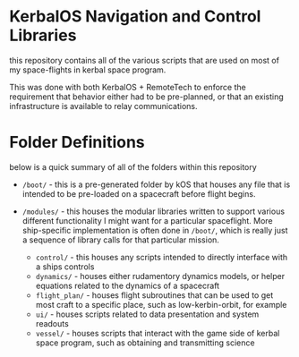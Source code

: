 # KerbalOS Navigation and Control Libraries
this repository contains all of the various scripts 
that are used on most of my space-flights in kerbal
space program. 

This was done with both KerbalOS + RemoteTech to enforce
the requirement that behavior either had to be pre-planned,
or that an existing infrastructure is available to relay
communications.

# Folder Definitions
below is a quick summary of all of the folders within this repository

* `/boot/` - this is a pre-generated folder by kOS that houses
any file that is intended to be pre-loaded on a spacecraft before
flight begins. 
* `/modules/` - this houses the modular libraries written to support
various different functionality I might want for a particular spaceflight. More ship-specific implementation is often done in `/boot/`, which is really just a sequence of library calls for that particular mission.

  * `control/` - this houses any scripts intended to directly interface with a ships controls
  * `dynamics/` - houses either rudamentory dynamics models, or helper equations related to the dynamics of a spacecraft
  * `flight_plan/` - houses flight subroutines that can be used to get most craft to a specific place, such as low-kerbin-orbit, for example
  * `ui/` - houses scripts related to data presentation and system readouts
  * `vessel/` - houses scripts that interact with the game side of kerbal space program, such as obtaining and transmitting science

